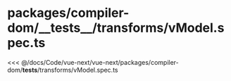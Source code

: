 # packages/compiler-dom/\_\_tests\_\_/transforms/vModel.spec.ts

<<< @/docs/Code/vue-next/vue-next/packages/compiler-dom/__tests__/transforms/vModel.spec.ts
